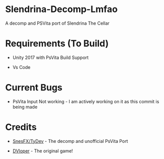# Slendrina-Decomp-Lmfao
 
 A decomp and PSVita port of Slendrina The Cellar

# Requirements (To Build)

* Unity 2017 with PsVita Build Support

* Vs Code

# Current Bugs

* PsVita Input Not working - I am actively working on it as this commit is being made

# Credits

* [SnesFX/TyDev](https://twitter.com/snesfx) - The decomp and unofficial PsVita Port

* [DVloper](https://twitter.com/_DVapps_) - The original game!

